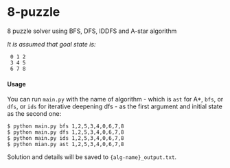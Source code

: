 # 8-puzzle
8 puzzle solver using BFS, DFS, IDDFS and A-star algorithm

*It is assumed that goal state is:*
    
     0 1 2
     3 4 5
     6 7 8
     
#### Usage
You can run `main.py` with the name of algorithm - which is `ast` for A*, `bfs`, or `dfs`, or `ids` for iterative deepening dfs - as the first argument and initial state as the second one:

```
$ python main.py bfs 1,2,5,3,4,0,6,7,8
$ python main.py dfs 1,2,5,3,4,0,6,7,8
$ python main.py ids 1,2,5,3,4,0,6,7,8
$ python mian.py ast 1,2,5,3,4,0,6,7,8
```

Solution and details will be saved to ```{alg-name}_output.txt```.
